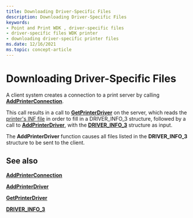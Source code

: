```yaml
---
title: Downloading Driver-Specific Files
description: Downloading Driver-Specific Files
keywords:
- Point and Print WDK , driver-specific files
- driver-specific files WDK printer
- downloading driver-specific printer files
ms.date: 12/16/2021
ms.topic: concept-article
---
```


# Downloading Driver-Specific Files

A client system creates a connection to a print server by calling [**AddPrinterConnection**](/windows/win32/printdocs/addprinterconnection).

This call results in a call to [**GetPrinterDriver**](/windows/win32/printdocs/getprinterdriver) on the server, which reads the [printer's INF file](printer-inf-files.md) in order to fill in a DRIVER_INFO_3 structure, followed by a call to [**AddPrinterDriver**](/windows/win32/printdocs/addprinterdriver), with the [**DRIVER_INFO_3**](/windows/win32/printdocs/driver-info-3) structure as input.

The **AddPrinterDriver** function causes all files listed in the **DRIVER_INFO_3** structure to be sent to the client.

## See also

[**AddPrinterConnection**](/windows/win32/printdocs/addprinterconnection)

[**AddPrinterDriver**](/windows/win32/printdocs/addprinterdriver)

[**GetPrinterDriver**](/windows/win32/printdocs/getprinterdriver)

[**DRIVER_INFO_3**](/windows/win32/printdocs/driver-info-3)
